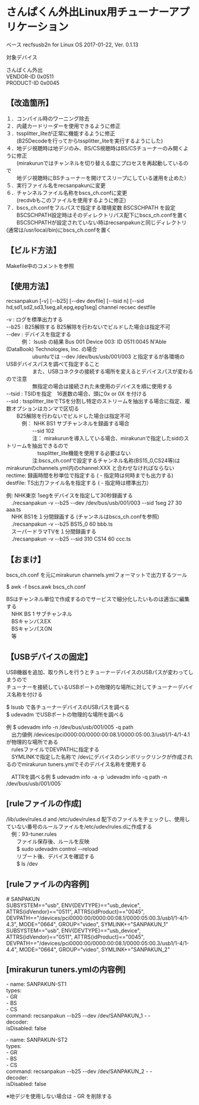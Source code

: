 # さんぱくん外出Linux用チューナーアプリケーション  

ベース recfsusb2n   for Linux OS 2017-01-22, Ver. 0.1.13  

対象デバイス  

さんぱくん外出  
VENDOR-ID   0x0511  
PRODUCT-ID  0x0045  

## 【改造箇所】  
１．コンパイル時のワーニング除去  
２．内蔵カードリーダーを使用できるように修正  
３．tssplitter_liteが正常に機能するように修正  
　　(B25Decodeを行ってからtssplitter_liteを実行するようにした)  
４．地デジ視聴時は地デジのみ、BS/CS視聴時はBS/CSチューナーのみ開くように修正  
　　(mirakurunではチャンネルを切り替える度にプロセスを再起動しているので  
　　地デジ視聴時にBSチューナーを開けてスリープにしている運用を止めた）  
５．実行ファイル名をrecsanpakunに変更  
６．チャンネルファイル名称をbscs_ch.confに変更  
　　(recdvbもこのファイルを使用するように修正)  
７．bscs_ch.confをフルパスで指定する環境変数 BSCSCHPATH を設定  
　　BSCSCHPATH設定時はそのディレクトリパス配下にbscs_ch.confを置く  
　　BSCSCHPATHが設定されていない時はrecsanpakunと同じディレクトリ(通常は/usr/local/bin)にbscs_ch.confを置く  

## 【ビルド方法】  
Makefile中のコメントを参照  

## 【使用方法】  
recsanpakun [-v] [--b25] [--dev devfile] [--tsid n] [--sid hd,sd1,sd2,sd3,1seg,all,epg,epg1seg] channel recsec destfile  

-v : ログを標準出力する  
--b25 : B25解除する  B25解除を行わないでビルドした場合は指定不可  
--dev : デバイスを指定する  
　　　例： lsusb の結果 Bus 001 Device 003: ID 0511:0045 N'Able (DataBook) Technologies, Inc. の場合  
　　　　　ubuntuでは --dev /dev/bus/usb/001/003 と指定するが各環境のUSBデバイスパスを調べて指定すること  
　　　　　また、USBコネクタの接続する場所を変えるとデバイスパスが変わるので注意  
　　　　　無指定の場合は接続された未使用のデバイスを順に使用する  
--tsid : TSIDを指定　16進数の場合、頭に0x or 0X を付ける  
--sid : tssplitter_liteでTSを分割し特定のストリームを抽出する場合に指定、複数オプションはカンマで区切る  
　　B25解除を行わないでビルドした場合は指定不可  
　　　例： NHK BS1 サブチャンネルを録画する場合  
　　　　　--sid 102  
　　　　　注： mirakurunを導入している場合、mirakurunで指定したsidのストリームを抽出できるので  
　　　　　　tssplitter_lite機能を使用する必要はない  
　　　　　注:bscs_ch.confで設定するチャンネル名称(BS15_0,CS24等)はmirakurunのchannels.yml内のchannel:XXX と合わせなければならない  
rectime: 録画時間を秒単位で指定する  ( - 指定時は何時までも出力する)  
destfile: TS出力ファイル名を指定する ( - 指定時は標準出力）  

例: NHK東京 1segをデバイスを指定して30秒録画する  
　./recsanpakun -v --b25  --dev /dev/bus/usb/001/003 --sid 1seg 27 30 aaa.ts  
　NHK BS1を１分間録画する (チャンネルはbscs_ch.confを参照)  
　./recsanpakun -v --b25 BS15_0 60 bbb.ts  
　スーパードラマTVを１分間録画する  
　./recsanpakun -v --b25 --sid 310 CS14 60 ccc.ts  

## 【おまけ】  
bscs_ch.conf を元にmirakurun channels.ymlフォーマットで出力するツール  

$ awk -f bscs.awk bscs_ch.conf  

BSはチャンネル単位で作成するのでサービスで細分化したいものは適当に編集する  
　NHK BS 1 サブチャンネル  
　BSキャンパスEX  
　BSキャンパスON  
　等  

## 【USBデバイスの固定】  
USB機器を追加、取り外しを行うとチューナーデバイスのUSBパスが変わってしまうので  
チューナーを接続しているUSBポートの物理的な場所に対してチューナーデバイス名称を付ける  

$ lsusb で各チューナーデバイスのUSBパスを調べる  
$ udevadm でUSBポートの物理的な場所を調べる  

例 $ udevadm info -n /dev/bus/usb/001/005 -q path  
　出力値例 /devices/pci0000:00/0000:00:08.1/0000:05:00.3/usb1/1-4/1-4.1 が物理的な場所である  
　rulesファイルでDEVPATHに指定する  
　SYMLINKで指定した名称で /devにデバイスのシンボリックリンクが作成されるのでmirakurun tuners.ymlでそのデバイス名称を使用する  

　ATTRを調べる例 $ udevadm info -a -p \`udevadm info -q path -n /dev/bus/usb/001/005\`  

## [ruleファイルの作成]  
/lib/udev/rules.d  and /etc/udev/rules.d 配下のファイルをチェックし、使用していない番号のルールファイルを/etc/udev/rules.dに作成する  
　例：93-tuner.rules  
　　ファイル保存後、ルールを反映  
　　$ sudo udevadm control --reload  
　　リブート後、デバイスを確認する  
　　$ ls /dev  

## [ruleファイルの内容例]  
\# SANPAKUN  
SUBSYSTEM=="usb", ENV{DEVTYPE}=="usb_device", ATTRS{idVendor}=="0511", ATTRS{idProduct}=="0045",  
 DEVPATH=="/devices/pci0000:00/0000:00:08.1/0000:05:00.3/usb1/1-4/1-4.3", MODE="0664", GROUP="video", SYMLINK+="SANPAKUN_1"  
SUBSYSTEM=="usb", ENV{DEVTYPE}=="usb_device", ATTRS{idVendor}=="0511", ATTRS{idProduct}=="0045",  
 DEVPATH=="/devices/pci0000:00/0000:00:08.1/0000:05:00.3/usb1/1-4/1-4.4", MODE="0664", GROUP="video", SYMLINK+="SANPAKUN_2"  

## [mirakurun tuners.ymlの内容例]  

 \- name: SANPAKUN-ST1  
  types:  
    \- GR  
    \- BS  
    \- CS  
  command: recsanpakun --b25 --dev /dev/SANPAKUN_1 <channel> - -  
  decoder:  
  isDisabled: false  

\- name: SANPAKUN-ST2  
  types:  
    \- GR  
    \- BS  
    \- CS  
  command: recsanpakun --b25 --dev /dev/SANPAKUN_2 <channel> - -  
  decoder:  
  isDisabled: false  

※地デジを使用しない場合は - GR を削除する  
